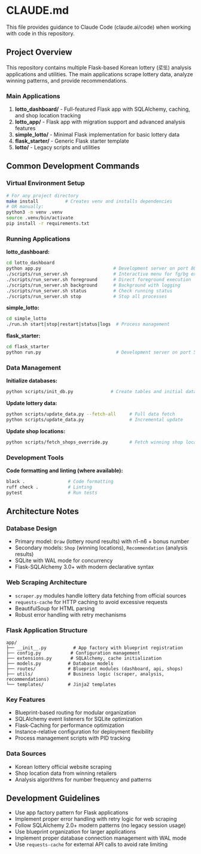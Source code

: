 # CLAUDE.md

This file provides guidance to Claude Code (claude.ai/code) when working with code in this repository.

## Project Overview

This repository contains multiple Flask-based Korean lottery (로또) analysis applications and utilities. The main applications scrape lottery data, analyze winning patterns, and provide recommendations.

### Main Applications

1. **lotto_dashboard/** - Full-featured Flask app with SQLAlchemy, caching, and shop location tracking
2. **lotto_app/** - Flask app with migration support and advanced analysis features
3. **simple_lotto/** - Minimal Flask implementation for basic lottery data
4. **flask_starter/** - Generic Flask starter template
5. **lotto/** - Legacy scripts and utilities

## Common Development Commands

### Virtual Environment Setup
```bash
# For any project directory
make install          # Creates venv and installs dependencies
# OR manually:
python3 -m venv .venv
source .venv/bin/activate
pip install -r requirements.txt
```

### Running Applications

**lotto_dashboard:**
```bash
cd lotto_dashboard
python app.py                           # Development server on port 8080
./scripts/run_server.sh                 # Interactive menu for fg/bg execution
./scripts/run_server.sh foreground      # Direct foreground execution
./scripts/run_server.sh background      # Background with logging
./scripts/run_server.sh status          # Check running status
./scripts/run_server.sh stop            # Stop all processes
```

**simple_lotto:**
```bash
cd simple_lotto
./run.sh start|stop|restart|status|logs  # Process management
```

**flask_starter:**
```bash
cd flask_starter
python run.py                            # Development server on port 5000
```

### Data Management

**Initialize databases:**
```bash
python scripts/init_db.py              # Create tables and initial data
```

**Update lottery data:**
```bash
python scripts/update_data.py --fetch-all     # Full data fetch
python scripts/update_data.py                 # Incremental update
```

**Update shop locations:**
```bash
python scripts/fetch_shops_override.py        # Fetch winning shop locations
```

### Development Tools

**Code formatting and linting (where available):**
```bash
black .                # Code formatting
ruff check .           # Linting
pytest                 # Run tests
```

## Architecture Notes

### Database Design
- Primary model: `Draw` (lottery round results) with n1-n6 + bonus number
- Secondary models: `Shop` (winning locations), `Recommendation` (analysis results)
- SQLite with WAL mode for concurrency
- Flask-SQLAlchemy 3.0+ with modern declarative syntax

### Web Scraping Architecture
- `scraper.py` modules handle lottery data fetching from official sources
- `requests-cache` for HTTP caching to avoid excessive requests
- BeautifulSoup for HTML parsing
- Robust error handling with retry mechanisms

### Flask Application Structure
```
app/
├── __init__.py          # App factory with blueprint registration
├── config.py           # Configuration management
├── extensions.py       # SQLAlchemy, cache initialization
├── models.py          # Database models
├── routes/            # Blueprint modules (dashboard, api, shops)
├── utils/             # Business logic (scraper, analysis, recommendations)
└── templates/         # Jinja2 templates
```

### Key Features
- Blueprint-based routing for modular organization
- SQLAlchemy event listeners for SQLite optimization
- Flask-Caching for performance optimization
- Instance-relative configuration for deployment flexibility
- Process management scripts with PID tracking

### Data Sources
- Korean lottery official website scraping
- Shop location data from winning retailers
- Analysis algorithms for number frequency and patterns

## Development Guidelines

- Use app factory pattern for Flask applications
- Implement proper error handling with retry logic for web scraping
- Follow SQLAlchemy 2.0+ modern patterns (no legacy session usage)
- Use blueprint organization for larger applications
- Implement proper database connection management with WAL mode
- Use `requests-cache` for external API calls to avoid rate limiting
